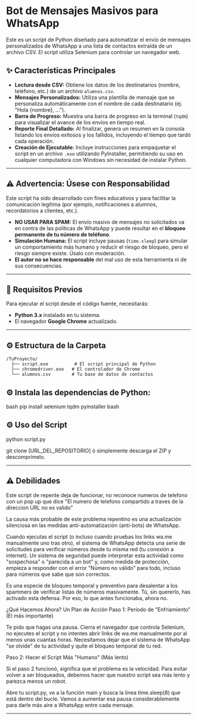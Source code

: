 # Bot de Mensajes Masivos para WhatsApp

Este es un script de Python diseñado para automatizar el envío de mensajes personalizados de WhatsApp a una lista de contactos extraída de un archivo CSV. El script utiliza Selenium para controlar un navegador web.

## ✨ Características Principales

* **Lectura desde CSV:** Obtiene los datos de los destinatarios (nombre, teléfono, etc.) de un archivo `alumnos.csv`.
* **Mensajes Personalizados:** Utiliza una plantilla de mensaje que se personaliza automáticamente con el nombre de cada destinatario (ej. "Hola {nombre}, ...").
* **Barra de Progreso:** Muestra una barra de progreso en la terminal (`tqdm`) para visualizar el avance de los envíos en tiempo real.
* **Reporte Final Detallado:** Al finalizar, genera un resumen en la consola listando los envíos exitosos y los fallidos, incluyendo el tiempo que tardó cada operación.
* **Creación de Ejecutable:** Incluye instrucciones para empaquetar el script en un archivo `.exe` utilizando PyInstaller, permitiendo su uso en cualquier computadora con Windows sin necesidad de instalar Python.

---

## ⚠️ Advertencia: Úsese con Responsabilidad

Este script ha sido desarrollado con fines educativos y para facilitar la comunicación legítima (por ejemplo, notificaciones a alumnos, recordatorios a clientes, etc.).

* **NO USAR PARA SPAM:** El envío masivo de mensajes no solicitados va en contra de las políticas de WhatsApp y puede resultar en el **bloqueo permanente de tu número de teléfono**.
* **Simulación Humana:** El script incluye pausas (`time.sleep`) para simular un comportamiento más humano y reducir el riesgo de bloqueo, pero el riesgo siempre existe. Úsalo con moderación.
* **El autor no se hace responsable** del mal uso de esta herramienta ni de sus consecuencias.

---

## 🔧 Requisitos Previos

Para ejecutar el script desde el código fuente, necesitarás:

* **Python 3.x** instalado en tu sistema.
* El navegador **Google Chrome** actualizado.

---

## ⚙️ Estructura de la Carpeta
```
/TuProyecto/
  ├── script.exe          # El script principal de Python
  ├── chromedriver.exe   # El controlador de Chrome
  └── alumnos.csv        # Tu base de datos de contactos
```

## ⚙️ Instala las dependencias de Python:
bash
pip install selenium tqdm pyinstaller
bash

## ⚙️ Uso del Script
python script.py

git clone [URL_DEL_REPOSITORIO]
ó simplemente descarga el ZIP y descomprímelo.

---

## ⚠️ Debilidades

Este script de repente deja de funcionar, no reconoce numeros de telefono con un pop up que dice "El numero de telefono compartido a traves de la direccion URL no es valido"

La causa más probable de este problema repentino es una actualización silenciosa en las medidas anti-automatización (anti-bots) de WhatsApp.

Cuando ejecutas el script (o incluso cuando pruebas los links wa.me manualmente uno tras otro), el sistema de WhatsApp detecta una serie de solicitudes para verificar números desde tu misma red (tu conexión a internet). Un sistema de seguridad puede interpretar esta actividad como "sospechosa" o "parecida a un bot" y, como medida de protección, empieza a responder con el error "Número no válido" para todo, incluso para números que sabe que son correctos.

Es una especie de bloqueo temporal y preventivo para desalentar a los spammers de verificar listas de números masivamente. Tú, sin quererlo, has activado esta defensa. Por eso, lo que antes funcionaba, ahora no.

¿Qué Hacemos Ahora? Un Plan de Acción
Paso 1: Período de "Enfriamiento" (El más importante)

Te pido que hagas una pausa. Cierra el navegador que controla Selenium, no ejecutes el script y no intentes abrir links de wa.me manualmente por al menos unas cuantas horas. Necesitamos dejar que el sistema de WhatsApp "se olvide" de tu actividad y quite el bloqueo temporal de tu red.

Paso 2: Hacer el Script Más "Humano" (Más lento)

Si el paso 2 funcionó, significa que el problema es la velocidad. Para evitar volver a ser bloqueados, debemos hacer que nuestro script sea más lento y parezca menos un robot.

Abre tu script.py, ve a la función main y busca la línea time.sleep(8) que está dentro del bucle. Vamos a aumentar esa pausa considerablemente para darle más aire a WhatsApp entre cada mensaje.

---


